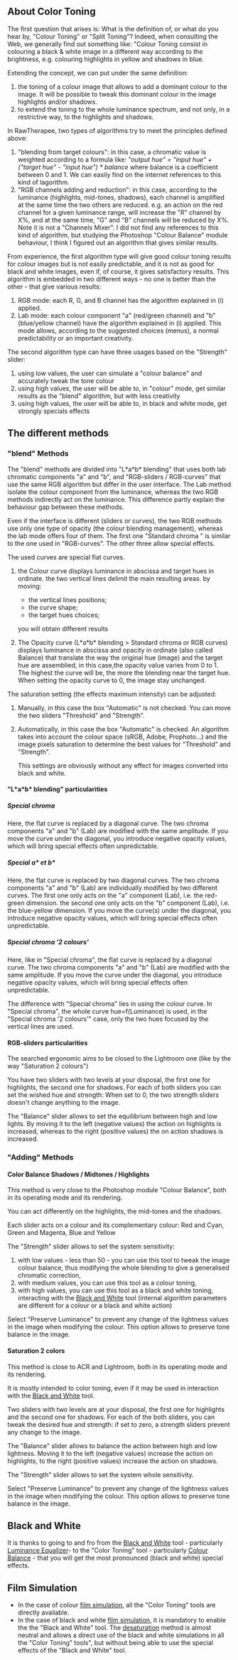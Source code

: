 ## About Color Toning

The first question that arises is: What is the definition of, or what do
you hear by, "Colour Toning" or "Split Toning"? Indeed, when consulting
the Web, we generally find out something like: "Colour Toning consist in
colouring a black & white image in a different way according to the
brightness, e.g. colouring highlights in yellow and shadows in blue.

Extending the concept, we can put under the same definition:

1.  the toning of a colour image that allows to add a dominant colour to
    the image. It will be possible to tweak this dominant colour in the
    image highlights and/or shadows.
2.  to extend the toning to the whole luminance spectrum, and not only,
    in a restrictive way, to the highlights and shadows.

In RawTherapee, two types of algorithms try to meet the principles
defined above:

1.  "blending from target colours": in this case, a chromatic value is
    weighted according to a formula like: *"output hue" = "input hue" +
    ("target hue" - "input hue") \* balance* where balance is a
    coefficient between 0 and 1. We can easily find on the internet
    references to this kind of lagorithm.
2.  "RGB channels adding and reduction": in this case, according to the
    luminance (highlights, mid-tones, shadows), each channel is
    amplified at the same time the two others are reduced. e.g. an
    action on the red channel for a given luminance range, will increase
    the "R" channel by X%, and at the same time, "G" and "B" channels
    will be reduced by X%. Note it is not a "Channels Mixer". I did not
    find any references to this kind of algorithm, but studying the
    Photoshop "Colour Balance" module behaviour, I think I figured out
    an algorithm that gives similar results.

From experience, the first algorithm type will give good colour toning
results for colour images but is not easily predictable, and it is not
as good for black and white images, even if, of course, it gives
satisfactory results. This algorithm is embedded in two different ways -
no one is better than the other - that give various results:

1.  RGB mode: each R, G, and B channel has the algorithm explained
    in (i) applied.
2.  Lab mode: each colour component "a" (red/green channel) and "b"
    (blue/yellow channel) have the algorithm explained in (i) applied.
    This mode allows, according to the suggested choices (menus), a
    normal predictability or an important creativity.

The second algorithm type can have three usages based on the "Strength"
slider:

1.  using low values, the user can simulate a "colour balance" and
    accurately tweak the tone colour
2.  using high values, the user will be able to, in "colour" mode, get
    similar results as the "blend" algorithm, but with less creativity
3.  using high values, the user will be able to, in black and white
    mode, get strongly specials effects

## The different methods

### "blend" Methods

The "blend" methods are divided into "L\*a\*b\* blending" that uses both
lab chromatic components "a" and "b", and "RGB-sliders / RGB-curves"
that use the same RGB algorithm but differ in the user interface. The
Lab method isolate the colour component from the luminance, whereas the
two RGB methods indirectly act on the luminance. This difference partly
explain the behaviour gap between these methods.

Even if the interface is different (sliders or curves), the two RGB
methods use only one type of opacity (the colour blending management),
whereas the lab mode offers four of them. The first one "Standard chroma
" is similar to the one used in "RGB-curves". The other three allow
special effects.

The used curves are special flat curves.

1.  the Colour curve displays luminance in abscissa and target hues in
    ordinate. the two vertical lines delimit the main resulting areas.
    by moving:
    - the vertical lines positions;
    - the curve shape;
    - the target hues choices;


    you will obtain different results
2.  The Opacity curve (L\*a\*b\* blending \> Standard chroma or RGB
    curves) displays luminance in abscissa and opacity in ordinate (also
    called Balance) that translate the way the original hue (image) and
    the target hue are assemblied, in this case,the opacity value varies
    from 0 to 1. The highest the curve will be, the more the blending
    near the target hue. When setting the opacity curve to 0, the image
    stay unchanged.

The saturation setting (the effects maximum intensity) can be adjusted:

1.  Manually, in this case the box "Automatic" is not checked. You can
    move the two sliders "Threshold" and "Strength".
2.  Automatically, in this case the box "Automatic" is checked. An
    algorithm takes into account the colour space (sRGB, Adobe,
    Prophoto...) and the image pixels saturation to determine the best
    values for "Threshold" and "Strength".

    This settings are obviously without any effect for images converted
    into black and white.

#### "L\*a\*b\* blending" particularities

##### Special chroma

Here, the flat curve is replaced by a diagonal curve. The two chroma
components "a" and "b" (Lab) are modified with the same amplitude. If
you move the curve under the diagonal, you introduce negative opacity
values, which will bring special effects often unpredictable.

##### Special a\* et b\*

Here, the flat curve is replaced by two diagonal curves. The two chroma
components "a" and "b" (Lab) are individually modified by two different
curves. The first one only acts on the "a" component (Lab), i.e. the
red-green dimension. the second one only acts on the "b" component
(Lab), i.e. the blue-yellow dimension. If you move the curve(s) under
the diagonal, you introduce negative opacity values, which will bring
special effects often unpredictable.

##### Special chroma '2 colours'

Here, like in "Special chroma", the flat curve is replaced by a diagonal
curve. The two chroma components "a" and "b" (Lab) are modified with the
same amplitude. If you move the curve under the diagonal, you introduce
negative opacity values, which will bring special effects often
unpredictable.

The difference with "Special chroma" lies in using the colour curve. In
"Special chroma", the whole curve hue=f(Luminance) is used, in the
"Special chroma '2 colours'" case, only the two hues focused by the
vertical lines are used.

#### RGB-sliders particularities

The searched ergonomic aims to be closed to the Lightroom one (like by
the way "Saturation 2 colours")

You have two sliders with two levels at your disposal, the first one for
highlights, the second one for shadows. For each of both sliders you can
set the wished hue and strength: When set to 0, the two strength sliders
doesn't change anything to the image.

The "Balance" slider allows to set the equilibrium between high and low
lights. By moving it to the left (negative values) the action on
highlights is increased, whereas to the right (positive values) the on
action shadows is increased.

### "Adding" Methods

#### Color Balance Shadows / Midtones / Highlights

This method is very close to the Photoshop module "Colour Balance", both
in its operating mode and its rendering.

You can act differently on the highlights, the mid-tones and the
shadows.

Each slider acts on a colour and its complementary colour: Red and Cyan,
Green and Magenta, Blue and Yellow

The "Strength" slider allows to set the system sensitivity:

1.  with low values - less than 50 - you can use this tool to tweak the
    image colour balance, thus modifying the whole blending to give a
    generalised chromatic correction,
2.  with medium values, you can use this tool as a colour toning,
3.  with high values, you can use this tool as a black and white toning,
    interacting with the [Black and
    White](Black-and-White_addon "wikilink") tool (internal algorithm
    parameters are different for a colour or a black and white action)

Select "Preserve Luminance" to prevent any change of the lightness
values in the image when modifying the colour. This option allows to
preserve tone balance in the image.

#### Saturation 2 colors

This method is close to ACR and Lightroom, both in its operating mode
and its rendering.

It is mostly intended to color toning, even if it may be used in
interaction with the [Black and White](Black-and-White_addon "wikilink")
tool.

Two sliders with two levels are at your disposal, the first one for
highlights and the second one for shadows. For each of the both sliders,
you can tweak the desired hue and strength: if set to zero, a strength
sliders prevent any change to the image.

The "Balance" slider allows to balance the action between high and low
lightness. Moving it to the left (negative values) increase the action
on highlights, to the right (positive values) increase the action on
shadows.

The "Strength" slider allows to set the system whole sensitivity.

Select "Preserve Luminance" to prevent any change of the lightness
values in the image when modifying the colour. This option allows to
preserve tone balance in the image.

## Black and White

It is thanks to going to and fro from the [Black and
White](Black-and-White_addon "wikilink") tool - particularly [Luminance
Equalizer](Black-and-White_addon#Luminance_Equalizer "wikilink")- to the
"Color Toning" tool - particularly [Colour
Balance](#Color_Balance_Shadows_/_Midtones_/_Highlights "wikilink") -
that you will get the most pronounced (black and white) special effects.

## Film Simulation

- In the case of colour [film simulation](Film_Simulation "wikilink"),
  all the "Color Toning" tools are directly available.
- In the case of black and white [film
  simulation](Film_Simulation "wikilink"), it is mandatory to enable the
  the "Black and White" tool. The
  [desaturation](Black-and-White_addon#Desaturation "wikilink") method
  is almost neutral and allows a direct use of the black and white
  simulations in all the "Color Toning" tools", but without being able
  to use the special effects of the "Black and White" tool.